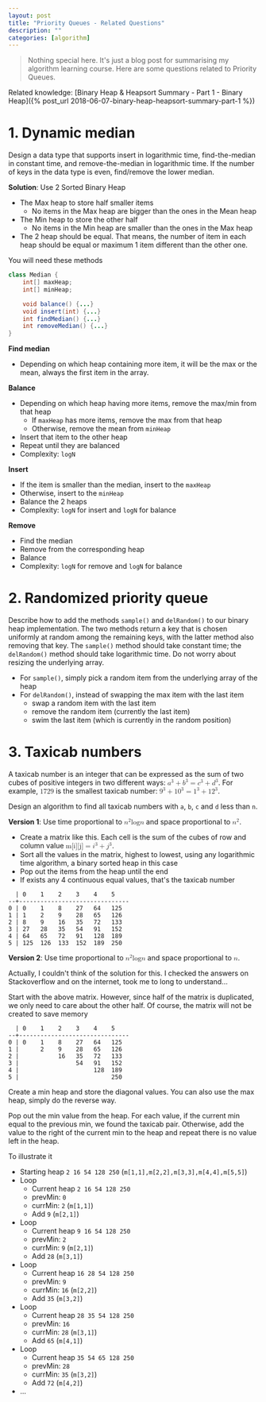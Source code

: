 ```yaml
---
layout: post
title: "Priority Queues - Related Questions"
description: ""
categories: [algorithm]
---
```


> Nothing special here. It's just a blog post for summarising my algorithm learning course. Here are
> some questions related to Priority Queues.

Related knowledge: [Binary Heap & Heapsort Summary - Part 1 - Binary Heap]({% post_url 2018-06-07-binary-heap-heapsort-summary-part-1 %})

# 1. Dynamic median

Design a data type that supports insert in logarithmic time, find-the-median in constant time, and
remove-the-median in logarithmic time. If the number of keys in the data type is even, find/remove
the lower median.

**Solution**: Use 2 Sorted Binary Heap
- The Max heap to store half smaller items
  - No items in the Max heap are bigger than the ones in the Mean heap
- The Min heap to store the other half
  - No items in the Min heap are smaller than the ones in the Max heap
- The 2 heap should be equal. That means, the number of item in each heap should be equal or maximum
  1 item different than the other one.

You will need these methods

```java
class Median {
    int[] maxHeap;
    int[] minHeap;

    void balance() {...}
    void insert(int) {...}
    int findMedian() {...}
    int removeMedian() {...}
}
```

**Find median**
- Depending on which heap containing more item, it will be the max or the mean, always the first
  item in the array.

**Balance**
- Depending on which heap having more items, remove the max/min from that heap
  - If `maxHeap` has more items, remove the max from that heap
  - Otherwise, remove the mean from `minHeap`
- Insert that item to the other heap
- Repeat until they are balanced
- Complexity: `logN`

**Insert**
- If the item is smaller than the median, insert to the `maxHeap`
- Otherwise, insert to the `minHeap`
- Balance the 2 heaps
- Complexity: `logN` for insert and `logN` for balance

**Remove**
- Find the median
- Remove from the corresponding heap
- Balance
- Complexity: `logN` for remove and `logN` for balance

# 2. Randomized priority queue

Describe how to add the methods `sample()` and
`delRandom()` to our binary heap implementation. The two methods return
a key that is chosen uniformly at random among the remaining keys, with the latter method also
removing that key. The `sample()` method should take constant time; the
`delRandom()` method should take logarithmic time. Do not worry about
resizing the underlying array.

- For `sample()`, simply pick a random item from the underlying array of the heap
- For `delRandom()`, instead of swapping the max item with the last item
  - swap a random item with the last item
  - remove the random item (currently the last item)
  - swim the last item (which is currently in the random position)

# 3. Taxicab numbers

A taxicab number is an integer that can be expressed as the sum of two cubes of positive integers in
two different ways: <math xmlns="http://www.w3.org/1998/Math/MathML"><msup><mi>a</mi><mn>3</mn></msup><mo>+</mo><msup><mi>b</mi><mn>3</mn></msup><mo>=</mo><msup><mi>c</mi><mn>3</mn></msup><mo>+</mo><msup><mi>d</mi><mn>3</mn></msup></math>.
For example, <math xmlns="http://www.w3.org/1998/Math/MathML"><mi>1729</mi></math> is the
smallest taxicab number: <math xmlns="http://www.w3.org/1998/Math/MathML"><msup><mi>9</mi><mn>3</mn></msup><mo>+</mo><msup><mi>10</mi><mn>3</mn></msup><mo>=</mo><msup><mi>1</mi><mn>3</mn></msup><mo>+</mo><msup><mi>12</mi><mn>3</mn></msup></math>.

Design an algorithm to find all taxicab numbers with `a`, `b`, `c` and `d` less than `n`.

**Version 1**: Use time proportional to <math xmlns="http://www.w3.org/1998/Math/MathML"><msup><mi>n</mi><mn>2</mn></msup><mi>log</mi><mi>n</mi></math>
and space proportional to <math xmlns="http://www.w3.org/1998/Math/MathML"><msup><mi>n</mi><mn>2</mn></msup></math>.

- Create a matrix like this. Each cell is the sum of the cubes of row and column value <math xmlns="http://www.w3.org/1998/Math/MathML"><mi>m[i][j]</mi><mo>=</mo><msup><mi>i</mi><mn>3</mn></msup><mo>+</mo><msup><mi>j</mi><mn>3</mn></msup></math>.
- Sort all the values in the matrix, highest to lowest, using any logarithmic time algorithm, a
  binary sorted heap in this case
- Pop out the items from the heap until the end
- If exists any 4 continuous equal values, that's the taxicab number

```
  | 0    1    2    3    4    5
--+-------------------------------
0 | 0    1    8    27   64   125
1 | 1    2    9    28   65   126
2 | 8    9    16   35   72   133
3 | 27   28   35   54   91   152
4 | 64   65   72   91   128  189
5 | 125  126  133  152  189  250
```

**Version 2**: Use time proportional to <math xmlns="http://www.w3.org/1998/Math/MathML"><msup><mi>n</mi><mn>2</mn></msup><mi>log</mi><mi>n</mi></math>
and space proportional to <math xmlns="http://www.w3.org/1998/Math/MathML"><mi>n</mi></math>.

Actually, I couldn't think of the solution for this. I checked the answers on Stackoverflow and on
the internet, took me to long to understand...

Start with the above matrix. However, since half of the matrix is duplicated, we only need to care
about the other half. Of course, the matrix will not be created to save memory

```
  | 0    1    2    3    4    5
--+-------------------------------
0 | 0    1    8    27   64   125
1 |      2    9    28   65   126
2 |           16   35   72   133
3 |                54   91   152
4 |                     128  189
5 |                          250
```

Create a min heap and store the diagonal values. You can also use the max heap, simply do the
reverse way.

Pop out the min value from the heap. For each value, if
the current min equal to the previous min, we found the taxicab pair. Otherwise, add the value to
the right of the current min to the heap and repeat there is no value left in the heap.

To illustrate it
- Starting heap `2 16 54 128 250` (`m[1,1],m[2,2],m[3,3],m[4,4],m[5,5]`)
- Loop
  - Current heap `2 16 54 128 250`
  - prevMin: `0`
  - currMin: `2` (`m[1,1]`)
  - Add `9` (`m[2,1]`)
- Loop
  - Current heap `9 16 54 128 250`
  - prevMin: `2`
  - currMin: `9` (`m[2,1]`)
  - Add `28` (`m[3,1]`)
- Loop
  - Current heap `16 28 54 128 250`
  - prevMin: `9`
  - currMin: `16` (`m[2,2]`)
  - Add `35` (`m[3,2]`)
- Loop
  - Current heap `28 35 54 128 250`
  - prevMin: `16`
  - currMin: `28` (`m[3,1]`)
  - Add `65` (`m[4,1]`)
- Loop
  - Current heap `35 54 65 128 250`
  - prevMin: `28`
  - currMin: `35` (`m[3,2]`)
  - Add `72` (`m[4,2]`)
- ...
